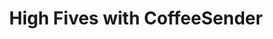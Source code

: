 ﻿---
title: High Fives with CoffeeSender
description: Ryan O'Hara, Jim Morris, and Mei Siauw take you into the wild world of sales prospecting with special guest, seasoned sales vet, Braydan Young, cofounder of CoffeeSender.com.
coverImage: ./img/podcast/podcast-image-31.jpg
refLink: leadiq.com

audioLinks: https://w.soundcloud.com/player/?url=https%3A%2F%2Fapi.soundcloud.com%2Ftracks%2F270054769&amp;auto_play=false&amp;show_artwork=true&amp;visual=true&amp;origin=twitter
webImage: ./img/podcast/video-img/image-31.png
---
